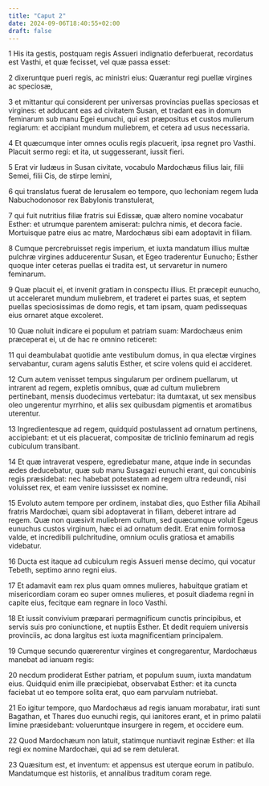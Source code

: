 ```yaml
---
title: "Caput 2"
date: 2024-09-06T18:40:55+02:00
draft: false
---
```




1 His ita gestis, postquam regis Assueri indignatio deferbuerat, recordatus est Vasthi, et quæ fecisset, vel quæ passa esset:

2 dixeruntque pueri regis, ac ministri eius: Quærantur regi puellæ virgines ac speciosæ,

3 et mittantur qui considerent per universas provincias puellas speciosas et virgines: et adducant eas ad civitatem Susan, et tradant eas in domum feminarum sub manu Egei eunuchi, qui est præpositus et custos mulierum regiarum: et accipiant mundum muliebrem, et cetera ad usus necessaria.

4 Et quæcumque inter omnes oculis regis placuerit, ipsa regnet pro Vasthi. Placuit sermo regi: et ita, ut suggesserant, iussit fieri.

5 Erat vir Iudæus in Susan civitate, vocabulo Mardochæus filius Iair, filii Semei, filii Cis, de stirpe Iemini,

6 qui translatus fuerat de Ierusalem eo tempore, quo Iechoniam regem Iuda Nabuchodonosor rex Babylonis transtulerat,

7 qui fuit nutritius filiæ fratris sui Edissæ, quæ altero nomine vocabatur Esther: et utrumque parentem amiserat: pulchra nimis, et decora facie. Mortuisque patre eius ac matre, Mardochæus sibi eam adoptavit in filiam.

8 Cumque percrebruisset regis imperium, et iuxta mandatum illius multæ pulchræ virgines adducerentur Susan, et Egeo traderentur Eunucho; Esther quoque inter ceteras puellas ei tradita est, ut servaretur in numero feminarum.

9 Quæ placuit ei, et invenit gratiam in conspectu illius. Et præcepit eunucho, ut acceleraret mundum muliebrem, et traderet ei partes suas, et septem puellas speciosissimas de domo regis, et tam ipsam, quam pedissequas eius ornaret atque excoleret.

10 Quæ noluit indicare ei populum et patriam suam: Mardochæus enim præceperat ei, ut de hac re omnino reticeret:

11 qui deambulabat quotidie ante vestibulum domus, in qua electæ virgines servabantur, curam agens salutis Esther, et scire volens quid ei accideret.

12 Cum autem venisset tempus singularum per ordinem puellarum, ut intrarent ad regem, expletis omnibus, quæ ad cultum muliebrem pertinebant, mensis duodecimus vertebatur: ita dumtaxat, ut sex mensibus oleo ungerentur myrrhino, et aliis sex quibusdam pigmentis et aromatibus uterentur.

13 Ingredientesque ad regem, quidquid postulassent ad ornatum pertinens, accipiebant: et ut eis placuerat, compositæ de triclinio feminarum ad regis cubiculum transibant.

14 Et quæ intraverat vespere, egrediebatur mane, atque inde in secundas ædes deducebatur, quæ sub manu Susagazi eunuchi erant, qui concubinis regis præsidebat: nec habebat potestatem ad regem ultra redeundi, nisi voluisset rex, et eam venire iussisset ex nomine.

15 Evoluto autem tempore per ordinem, instabat dies, quo Esther filia Abihail fratris Mardochæi, quam sibi adoptaverat in filiam, deberet intrare ad regem. Quæ non quæsivit muliebrem cultum, sed quæcumque voluit Egeus eunuchus custos virginum, hæc ei ad ornatum dedit. Erat enim formosa valde, et incredibili pulchritudine, omnium oculis gratiosa et amabilis videbatur.

16 Ducta est itaque ad cubiculum regis Assueri mense decimo, qui vocatur Tebeth, septimo anno regni eius.

17 Et adamavit eam rex plus quam omnes mulieres, habuitque gratiam et misericordiam coram eo super omnes mulieres, et posuit diadema regni in capite eius, fecitque eam regnare in loco Vasthi.

18 Et iussit convivium præparari permagnificum cunctis principibus, et servis suis pro coniunctione, et nuptiis Esther. Et dedit requiem universis provinciis, ac dona largitus est iuxta magnificentiam principalem.

19 Cumque secundo quærerentur virgines et congregarentur, Mardochæus manebat ad ianuam regis:

20 necdum prodiderat Esther patriam, et populum suum, iuxta mandatum eius. Quidquid enim ille præcipiebat, observabat Esther: et ita cuncta faciebat ut eo tempore solita erat, quo eam parvulam nutriebat.

21 Eo igitur tempore, quo Mardochæus ad regis ianuam morabatur, irati sunt Bagathan, et Thares duo eunuchi regis, qui ianitores erant, et in primo palatii limine præsidebant: volueruntque insurgere in regem, et occidere eum.

22 Quod Mardochæum non latuit, statimque nuntiavit reginæ Esther: et illa regi ex nomine Mardochæi, qui ad se rem detulerat.

23 Quæsitum est, et inventum: et appensus est uterque eorum in patibulo. Mandatumque est historiis, et annalibus traditum coram rege.

